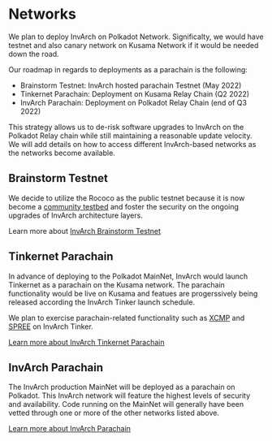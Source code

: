 # Networks

We plan to deploy InvArch on Polkadot Network. Significalty, we would have testnet and also canary network on Kusama Network if it would be needed down the road.

Our roadmap in regards to deployments as a parachain is the following:

* Brainstorm Testnet: InvArch hosted parachain Testnet (May 2022)
* Tinkernet Parachain: Deployment on Kusama Relay Chain (Q2 2022)
* InvArch Parachain: Deployment on Polkadot Relay Chain (end of Q3 2022)

This strategy allows us to de-risk software upgrades to InvArch on the Polkadot Relay chain while still maintaining a reasonable update velocity. We will add details on how to access different InvArch-based networks as the networks become available.

## Brainstorm Testnet

We decide to utilize the Rococo as the public testnet because it is now become a [community testbed](https://polkadot.network/blog/rococo-revamp-becoming-a-community-parachain-testbed/) and foster the security on the ongoing upgrades of InvArch architecture layers.

Learn more about [InvArch Brainstorm Testnet](../../02-node-operators/tinker-testnet.md)

## Tinkernet Parachain

In advance of deploying to the Polkadot MainNet, InvArch would launch Tinkernet as a parachain on the Kusama network. The parachain functionality would be live on Kusama and featues are progerssively being released according the InvArch Tinker launch schedule.

We plan to exercise parachain-related functionality such as [XCMP](https://wiki.polkadot.network/docs/learn-crosschain) and [SPREE](https://wiki.polkadot.network/docs/learn-spree) on InvArch Tinker.

[Learn more about InvArch Tinkernet Parachain](01-networks.md#tinkernet-parachain)

## InvArch Parachain

The InvArch production MainNet will be deployed as a parachain on Polkadot. This InvArch network will feature the highest levels of security and availability. Code running on the MainNet will generally have been vetted through one or more of the other networks listed above.

[Learn more about InvArch Parachain](01-networks.md#invarch-parachain)
